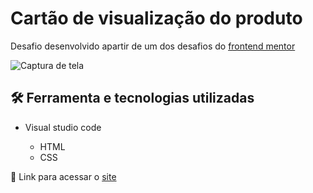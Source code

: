 # Cartão de visualização do produto

Desafio desenvolvido apartir de um dos desafios do <a href="https://www.frontendmentor.io/">frontend mentor</a>

![Captura de tela](https://github.com/JoaoVitor2004/cartao-de-visualizacao-do-produto/assets/143558833/6dac2ae8-c94d-4732-bf38-429d38f5daf3)

## 🛠 Ferramenta e tecnologias utilizadas

- Visual studio code

  - HTML
  - CSS
 
<p>🔗 Link para acessar o <a href="">site</a></p>
